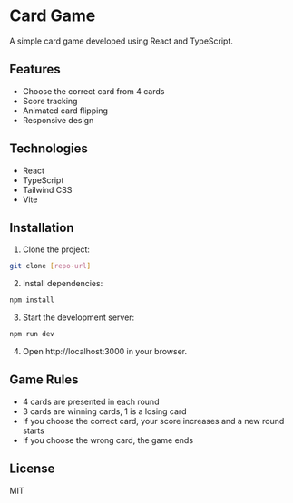 # Card Game

A simple card game developed using React and TypeScript.

## Features

- Choose the correct card from 4 cards
- Score tracking
- Animated card flipping
- Responsive design

## Technologies

- React
- TypeScript
- Tailwind CSS
- Vite

## Installation

1. Clone the project:
```bash
git clone [repo-url]
```

2. Install dependencies:
```bash
npm install
```

3. Start the development server:
```bash
npm run dev
```

4. Open http://localhost:3000 in your browser.

## Game Rules

- 4 cards are presented in each round
- 3 cards are winning cards, 1 is a losing card
- If you choose the correct card, your score increases and a new round starts
- If you choose the wrong card, the game ends

## License

MIT 